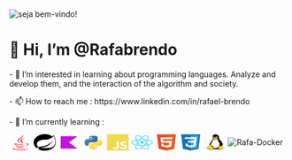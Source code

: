 <img align="center" alt="seja bem-vindo!" src="https://capsule-render.vercel.app/api?type=venom&height=200&text=Seja%20Bem-Vindo!&fontSize=70&color=0:8871e5,100:b678c4&stroke=b678c4">

<h1> 👋 Hi, I’m @Rafabrendo</h1>
<p>- 👀 I’m interested in learning about programming languages. Analyze and develop them, and the interaction of the algorithm and society.</p>

<p> - 📫 How to reach me : https://www.linkedin.com/in/rafael-brendo</p>

<div style="display: inline_block">
  <p> - 🌱 I’m currently learning :</p>
  <img align="center" alt="Rafa-Js" height="30" width="40" src="https://raw.githubusercontent.com/devicons/devicon/master/icons/java/java-plain.svg">
  
  <img align="center" alt="Rafa-spring" height="30" width="40" src="https://raw.githubusercontent.com/devicons/devicon/master/icons/spring/spring-plain.svg">
  
  <img align="center" alt="Rafa-kotlin" height="30" width="40" src="https://raw.githubusercontent.com/devicons/devicon/master/icons/kotlin/kotlin-plain.svg">
  
  <img align="center" alt="Rafa-Python" height="30" width="40" src="https://raw.githubusercontent.com/devicons/devicon/master/icons/python/python-original.svg">
  
  <img align="center" alt="Rafa-Js" height="30" width="40" src="https://raw.githubusercontent.com/devicons/devicon/master/icons/javascript/javascript-plain.svg">
  
  <img align="center" alt="Rafa-React" height="30" width="40" src="https://raw.githubusercontent.com/devicons/devicon/master/icons/react/react-original.svg">
  
  <img align="center" alt="Rafa-HTML" height="30" width="40" src="https://raw.githubusercontent.com/devicons/devicon/master/icons/html5/html5-original.svg">
  
  <img align="center" alt="Rafa-CSS" height="30" width="40" src="https://raw.githubusercontent.com/devicons/devicon/master/icons/css3/css3-original.svg">

  <img align="center" alt="Rafa-Linux" height="30" width="40" src="https://raw.githubusercontent.com/devicons/devicon/master/icons/linux/linux-original.svg">

  <img align="center" alt="Rafa-Docker" height="40" width="40" src="https://cdn.jsdelivr.net/gh/devicons/devicon/icons/docker/docker-original.svg">

<!-- 
  visit count
  <div align="center">
    <br><p align="centre"><b>Visitors Count</b></p>  
    <p align="center"><img align="center" src="https://profile-counter.glitch.me/{Rafabrendo}/count.svg" /></p> 
    <br>
  </div>
  --->
</div><br>

<!--
<picture>
<source
  srcset="https://github-readme-stats.vercel.app/api?username=Rafabrendo&show_icons=true&theme=dark"
  media="(prefers-color-scheme: dark)"
/>
<img src="https://github-readme-stats.vercel.app/api?username=Rafabrendo&show_icons=true&theme=dark" />
</picture>
--->


<!---
Rafabrendo/Rafabrendo is a ✨ special ✨ repository because its `README.md` (this file) appears on your GitHub profile.
You can click the Preview link to take a look at your changes.
--->
